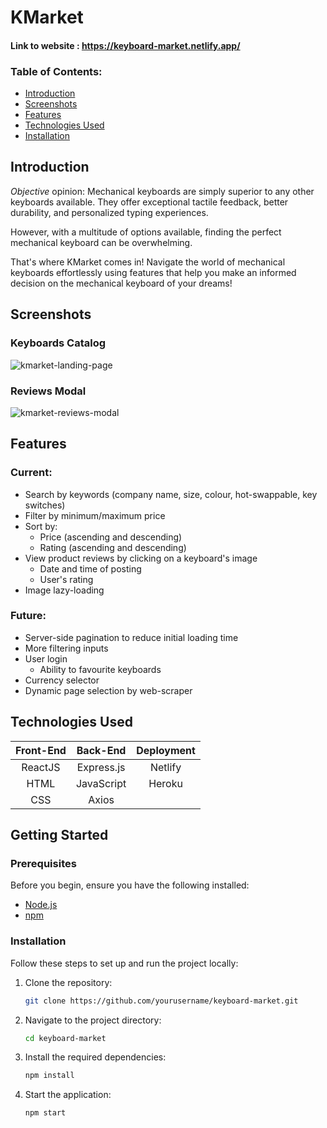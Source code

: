 # KMarket
#### Link to website : https://keyboard-market.netlify.app/

### Table of Contents:

* [Introduction](#introduction)
* [Screenshots](#screenshots)
* [Features](#features)
* [Technologies Used](#technologies-used)
* [Installation](#getting-started)
  
## Introduction

_Objective_ opinion: Mechanical keyboards are simply superior to any other keyboards available. They offer exceptional tactile feedback, better durability, and personalized typing experiences. 

However, with a multitude of options available, finding the perfect mechanical keyboard can be overwhelming.

That's where KMarket comes in! Navigate the world of mechanical keyboards effortlessly using features that help you make an informed decision on the mechanical keyboard of your dreams!

## Screenshots

### Keyboards Catalog
![kmarket-landing-page](https://github.com/Wazotik/keyboard-market/assets/61949418/9bab3dc3-2450-4f0b-b02a-26011b2c4e6f)

### Reviews Modal
![kmarket-reviews-modal](https://github.com/Wazotik/keyboard-market/assets/61949418/9e71b2ad-e6fa-42bf-817e-32220f3efba9)

## Features

### Current:
* Search by keywords (company name, size, colour, hot-swappable, key switches)
* Filter by minimum/maximum price
* Sort by:
  * Price (ascending and descending)
  * Rating (ascending and descending)
* View product reviews by clicking on a keyboard's image
  * Date and time of posting
  * User's rating
* Image lazy-loading
 
### Future:
* Server-side pagination to reduce initial loading time
* More filtering inputs
* User login
  * Ability to favourite keyboards
* Currency selector
* Dynamic page selection by web-scraper


## Technologies Used

| Front-End  | Back-End | Deployment | 
| :-------------: | :-------------: | :-------------: |
| ReactJS | Express.js | Netlify | 
| HTML | JavaScript | Heroku |
| CSS | Axios | 

## Getting Started

### Prerequisites
Before you begin, ensure you have the following installed:
- [Node.js](https://nodejs.org/en/download/)
- [npm](https://www.npmjs.com/get-npm)

### Installation
Follow these steps to set up and run the project locally:

1. Clone the repository:

   ```bash
   git clone https://github.com/yourusername/keyboard-market.git
   ```

2. Navigate to the project directory:

   ```bash
   cd keyboard-market
   ```

3. Install the required dependencies:

   ```bash
   npm install
   ```

4. Start the application:

   ```bash
   npm start
   ```






























